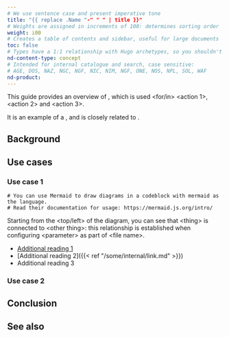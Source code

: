 ```yaml
---
# We use sentence case and present imperative tone
title: "{{ replace .Name "-" " " | title }}"
# Weights are assigned in increments of 100: determines sorting order
weight: i00
# Creates a table of contents and sidebar, useful for large documents
toc: false
# Types have a 1:1 relationship with Hugo archetypes, so you shouldn't need to change this
nd-content-type: concept
# Intended for internal catalogue and search, case sensitive:
# AGE, DOS, NAZ, NGC, NGF, NIC, NIM, NGF, ONE, NOS, NPL, SOL, WAF
nd-product:
---
```


[//]: # "These are Markdown comments to guide you through document structure. Remove them as you go, as well as any unnecessary sections."
[//]: # "Use underscores for _italics_, and double asterisks for **bold**."
[//]: # "Backticks are for `monospace`, used sparingly and reserved mostly for executable names - they can cause formatting problems. Avoid them in tables: use italics instead."

[//]: # "Begin each document with a sentence or two explaining what the purpose of the guide is, and what high-level actions to expect. No need to adhere precisely the example text given anywhere in this template."

This guide provides an overview of <concept>, which is used <for/in> <action 1>, <action 2> and <action 3>.

It is an example of a <other concept>, and is closely related to <third concept>.

## Background

[//]: # "Explain what the concept is. If possible, relate it to another commonly known concept or software."
[//]: # "This relates the new idea to the reader using their existing knowledge, helping their understanding of it and thus what its purpose is in context."

## Use cases

[//]: # "Name the individual use case sections after the actual use case itself, e.g 'Route traffic between applications'"

### Use case 1

[//]: # "A description for a use case should be a high level outline of a particular problem, then explain how the subject concept is the solution for the issue."

[//]: # "If it helps, include a diagram of some kind. Ensure your description provides all the context required, however: a diagram is an aid to explain things, not a replacement."

```mermaid
# You can use Mermaid to draw diagrams in a codeblock with mermaid as the language.
# Read their documentation for usage: https://mermaid.js.org/intro/
```

Starting from the \<top/left\> of the diagram, you can see that \<thing\> is connected to \<other thing\>: this relationship is established when configuring \<parameter\> as part of \<file name\>.

[//]: # "End a particular use case section with links to other pages, such as instructional documentation, other concepts, or reference information (Such as API specifications)."

- [Additional reading 1](some-external-link)
- [Additional reading 2]({{< ref "/some/internal/link.md" >}})
- Additional reading 3

### Use case 2

## Conclusion

[//]: # "Summarize everything that the reader will have learned by reading this entire concept document."
[//]: # "It should fulfill the promise made by the introductory paragraph at the top of the document."
[//]: # "Since each use case provides links to additional documents, you may not need to link to more,"
[//]: # "or even include the final 'See also' section."

## See also

[//]: # "Link to related documents, such as reference material or task instructions."
